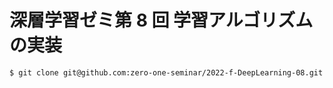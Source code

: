 # 深層学習ゼミ第 8 回 学習アルゴリズムの実装

```bash
$ git clone git@github.com:zero-one-seminar/2022-f-DeepLearning-08.git

```
